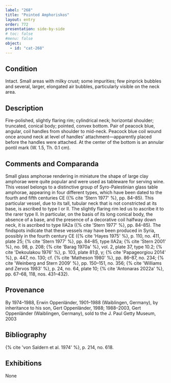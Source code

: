 ```yaml
---
label: "268"
title: "Pointed Amphoriskos"
layout: entry
order: 772
presentation: side-by-side
# toc: false
#menu: false 
object:
  - id: "cat-268"
---
```


## Condition

Intact. Small areas with milky crust; some impurities; few pinprick bubbles and several, larger, elongated air bubbles, particularly visible on the neck area.

## Description

Fire-polished, slightly flaring rim; cylindrical neck; horizontal shoulder; truncated, conical body; pointed, convex bottom. Pair of peacock blue, angular, coil handles from shoulder to mid-neck. Peacock blue coil wound once around neck at level of handles’ attachment—apparently placed before the handles were attached. At the center of the bottom is an annular pontil mark (W. 1.5, Th. 0.1 cm).

## Comments and Comparanda

Small glass amphorae rendering in miniature the shape of large clay amphorae were quite popular and were used as tableware for serving wine. This vessel belongs to a distinctive group of Syro-Palestinian glass table amphorae, appearing in four different types, which have been dated to the fourth and fifth centuries CE ({% cite 'Stern 1977' %}, pp. 84–85). This particular vessel, due to its tall, tubular neck that is not constricted at its base, is ascribed to type I or II. The slightly flaring rim led us to ascribe it to the rarer type II. In particular, on the basis of its long conical body, the absence of a base, and the presence of a decorative coil halfway down neck, it is ascribed to type IIA2a ({% cite 'Stern 1977' %}, pp. 84–85). The findspots indicate that these vessels may have been produced in Syria, possibly in the fourth century CE ({% cite 'Hayes 1975' %}, p. 110, no. 411, plate 25; {% cite 'Stern 1977' %}, pp. 84–85, type IIA2a; {% cite 'Stern 2001' %}, no. 98, p. 208; {% cite 'Barag 1970a' %}, vol. 2, plate 37, type 10.2; {% cite 'Dekoulakou 1976' %}, p. 103, plate 81:β, γ; {% cite 'Papageorgiou 2014' %}, p. 447, no. 130; cf. {% cite 'Matheson 1980' %}, pp. 86–87, no. 234; {% cite 'Weinberg and Stern 2009' %}, pp. 150–151, no. 356; {% cite 'Williams and Zervos 1983' %}, p. 24, no. 64, plate 10; {% cite 'Antonaras 2022a' %}, pp. 67–68, 118, nos. 431–432).

## Provenance

By 1974–1988, Erwin Oppenländer, 1901–1988 (Waiblingen, Germany), by inheritance to his son, Gert Oppenländer, 1988; 1988–2003, Gert Oppenländer (Waiblingen, Germany), sold to the J. Paul Getty Museum, 2003

## Bibliography

{% cite 'von Saldern et al. 1974' %}, p. 214, no. 618.

## Exhibitions

None